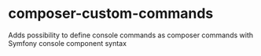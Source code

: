 # composer-custom-commands
Adds possibility to define console commands as composer commands with Symfony console component syntax
